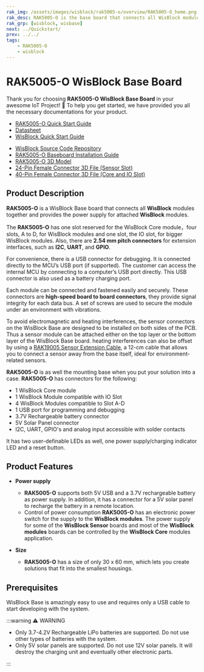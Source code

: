 ```yaml
---
rak_img: /assets/images/wisblock/rak5005-o/overview/RAK5005-O_home.png
rak_desc: RAK5005-O is the base board that connects all WisBlock modules together. It also provides the power supply for attached WisBlock modules.
rak_grp: [wisblock, wisbase]
next: ../Quickstart/
prev: ../../
tags:
    - RAK5005-O
    - wisblock
---
```



# RAK5005-O WisBlock Base Board

Thank you for choosing **RAK5005-O WisBlock Base Board** in your awesome IoT Project! 🎉 To help you get started, we have provided you all the necessary documentations for your product.

* [RAK5005-O Quick Start Guide](../Quickstart/)
* [Datasheet](../Datasheet/)
* <a href="../../Quickstart/" target="_blank">WisBlock Quick Start Guide</a>
<!---* [WisBlock Quick Start Guide](../../Quickstart/)-->
* [WisBlock Source Code Repository](https://github.com/RAKWireless/WisBlock/)
* [RAK5005-O Baseboard Installation Guide](../../../../Knowledge-Hub/Learn/RAK5005-O-Baseboard-Installation-Guide/)
* [RAK5005-O 3D Model](https://downloads.rakwireless.com/3D_File/WisBlock/3D_RAK5005-O.stp)
* [24-Pin Female Connector 3D File (Sensor Slot)](https://downloads.rakwireless.com/3D_File/Accessory/WisConnector/F24S1003K6M.stp)
* [40-Pin Female Connector 3D File (Core and IO Slot)](https://downloads.rakwireless.com/3D_File/Accessory/WisConnector/F40S1003K6M.stp)


## Product Description


**RAK5005-O** is a WisBlock Base board that connects all **WisBlock** modules together and provides the power supply for attached **WisBlock** modules.

The **RAK5005-O** has one slot reserved for the WisBlock Core module，four slots, A to D, for WisBlock modules and one slot, the IO slot, for bigger WisBlock modules. Also, there are **2.54 mm pitch connectors** for extension interfaces, such as **I2C**, **UART**, and **GPIO**.

For convenience, there is a USB connector for debugging. It is connected directly to the MCU’s USB port (if supported). The customer can access the internal MCU by connecting to a computer’s USB port directly. This USB connector is also used as a battery charging port.

Each module can be connected and fastened easily and securely. These connectors are **high-speed board to board connectors**, they provide signal integrity for each data bus. A set of screws are used to secure the module under an environment with vibrations.

To avoid electromagnetic and heating interferences, the sensor connectors on the WisBlock Base are designed to be installed on both sides of the PCB. Thus a sensor module can be attached either on the top layer or the bottom layer of the WisBlock Base board. heating interferences can also be offset by using a [RAK19005 Sensor Extension Cable](https://docs.rakwireless.com/Product-Categories/WisBlock/RAK19005/Overview/), a 12-cm cable that allows you to connect a sensor away from the base itself, ideal for environment-related sensors.

**RAK5005-O** is as well the mounting base when you put your solution into a case. **RAK5005-O** has connectors for the following:

* 1 WisBlock Core module
* 1 WisBlock Module compatible with IO Slot
* 4 WisBlock Modules compatible to Slot A-D
* 1 USB port for programming and debugging
* 3.7V Rechargeable battery connector
* 5V Solar Panel connector
* I2C, UART, GPIO's and analog input accessible with solder contacts

It has two user-definable LEDs as well, one power supply/charging indicator LED and a reset button.

## Product Features

* **Power supply**     
    * **RAK5005-O** supports both 5V USB and a 3.7V rechargeable battery as power supply. In addition, it has a connector for a 5V solar panel to recharge the battery in a remote location.
    * Control of power consumption
    **RAK5005-O** has an electronic power switch for the supply to the **WisBlock modules**. The power supply for some of the **WisBlock Sensor** boards and most of the **WisBlock modules** boards can be controlled by the **WisBlock Core** modules application.

* **Size**    
    * **RAK5005-O** has a size of only 30 x 60 mm, which lets you create solutions that fit into the smallest housings.

## Prerequisites 

WisBlock Base is amazingly easy to use and requires only a USB cable to start developing with the system.

:::warning ⚠️ WARNING    
- Only 3.7-4.2V Rechargeable LiPo batteries are supported. Do not use other types of batteries with the system.
- Only 5V solar panels are supported. Do not use 12V solar panels. It will destroy the charging unit and eventually other electronic parts.

:::
